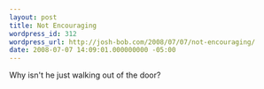 ```yaml
---
layout: post
title: Not Encouraging
wordpress_id: 312
wordpress_url: http://josh-bob.com/2008/07/07/not-encouraging/
date: 2008-07-07 14:09:01.000000000 -05:00
---
```

<!--Mime Type of File is image/jpeg --><div class="postie-image-div"><a href="http://josh-bob.com/wp-photos/20080707-150901-1.jpg"><img src="http://josh-bob.com/wp-photos/thumb.20080707-150901-1.jpg" alt="" style="3px;" class="postie-image" /></a></div> Why isn't he just walking out of the door?

